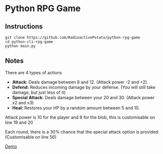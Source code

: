 # Python RPG Game

## Instructions

```
git clone https://github.com/RadioactivePotato/python-rpg-game
cd python-cli-rpg-game
python main.py
```

## Notes

There are 4 types of actions
* **Attack:** Deals damage between 8 and 12. (Attack power -2 and +2).
* **Defend:** Reduces incoming damage by your defense. (You will still take damage, but just less of it)
* **Special Attack:** Deals damage between your 20 and 30. (Attack power x2 and x3)
* **Heal:** Restores your HP by a random amount between 5 and 10.

Attack power is 10 for the player and 8 for the blob, this is customisable on line 19 and 20

Each round, there is a 30% chance that the special attack option is provided (Customisable on line 56)

[Demo](https://www.youtube.com/watch?v=EISGfqNWZ_k)
